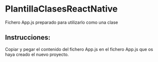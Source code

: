 # PlantillaClasesReactNative
Fichero App.js preparado para utilizarlo como una clase
## Instrucciones:
Copiar y pegar el contenido del fichero App.js en el fichero App.js que os haya creado el nuevo proyecto.